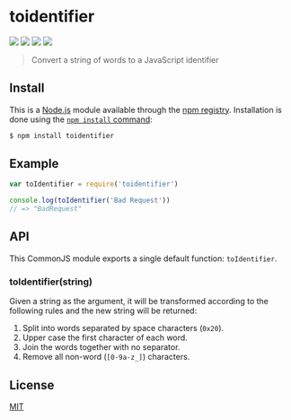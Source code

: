 # toidentifier

[![](https://img.shields.io/npm/v/toidentifier.svg)](https://npmjs.org/package/toidentifier) [![](https://img.shields.io/npm/dm/toidentifier.svg)](https://npmjs.org/package/toidentifier) [![](https://img.shields.io/travis/component/toidentifier/master.svg)](https://travis-ci.org/component/toidentifier) [![](https://img.shields.io/codecov/c/github/component/toidentifier.svg)](https://codecov.io/gh/component/toidentifier)

> Convert a string of words to a JavaScript identifier

## Install

This is a [Node.js](https://nodejs.org/en/) module available through the [npm registry](https://www.npmjs.com/). Installation is done using the [`npm install` command](https://docs.npmjs.com/getting-started/installing-npm-packages-locally):

```bash
$ npm install toidentifier
```

## Example

```javascript
var toIdentifier = require('toidentifier')

console.log(toIdentifier('Bad Request'))
// => "BadRequest"
```

## API

This CommonJS module exports a single default function: `toIdentifier`.

### toIdentifier\(string\)

Given a string as the argument, it will be transformed according to the following rules and the new string will be returned:

1. Split into words separated by space characters \(`0x20`\).
2. Upper case the first character of each word.
3. Join the words together with no separator.
4. Remove all non-word \(`[0-9a-z_]`\) characters.

## License

[MIT](https://github.com/giulibar/Konect/tree/36adf0373135e1ba10f3740caa61d089557aa08e/node_modules/toidentifier/LICENSE/README.md)

